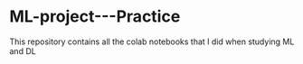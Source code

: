 # ML-project---Practice
This repository contains all the colab notebooks that I did when studying ML and DL
